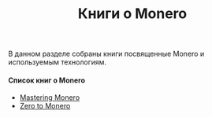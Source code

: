 ﻿---
title: "Книги о Monero"
weight: 01
---

В данном разделе собраны книги посвященные Monero и используемым технологиям.

#### Список книг о Monero

* [Mastering Monero](mastering-monero/)
* [Zero to Monero](zero-to-monero/)
